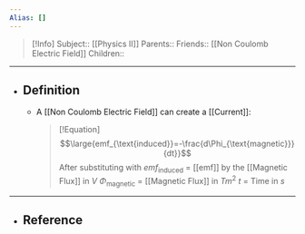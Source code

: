 ```yaml
---
Alias: []
---
```

> [!Info]
> Subject:: [[Physics II]]
> Parents:: 
> Friends:: [[Non Coulomb Electric Field]]
> Children:: 
---
- ## Definition
	- A [[Non Coulomb Electric Field]] can create a [[Current]]:
	  > [!Equation]
	  > $$\large{emf_{\text{induced}}=-\frac{d\Phi_{\text{magnetic}}}{dt}}$$
	  > After substituting with 
	  > $emf_{\text{induced}}$ = [[emf]] by the [[Magnetic Flux]] in $V$
	  > $\Phi_{\text{magnetic}}$ = [[Magnetic Flux]] in $Tm^2$
	  > $t$ = Time in $s$
---
- ## Reference